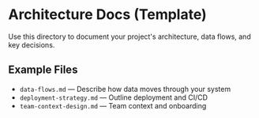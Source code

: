 # Architecture Docs (Template)

Use this directory to document your project's architecture, data flows, and key decisions.

## Example Files
- `data-flows.md` — Describe how data moves through your system
- `deployment-strategy.md` — Outline deployment and CI/CD
- `team-context-design.md` — Team context and onboarding
